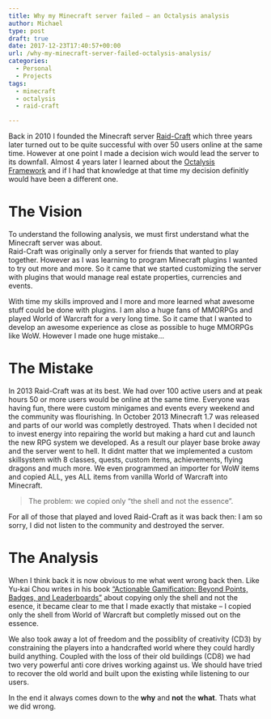 ```yaml
---
title: Why my Minecraft server failed – an Octalysis analysis
author: Michael
type: post
draft: true
date: 2017-12-23T17:40:57+00:00
url: /why-my-minecraft-server-failed-octalysis-analysis/
categories:
  - Personal
  - Projects
tags:
  - minecraft
  - octalysis
  - raid-craft

---
```

Back in 2010 I founded the Minecraft server [Raid-Craft][1] which three years later turned out to be quite successful with over 50 users online at the same time. However at one point I made a decision wich would lead the server to its downfall. Almost 4 years later I learned about the [Octalysis Framework][2] and if I had that knowledge at that time my decision definitly would have been a different one.

# The Vision

To understand the following analysis, we must first understand what the Minecraft server was about.  
Raid-Craft was originally only a server for friends that wanted to play together. However as I was learning to program Minecraft plugins I wanted to try out more and more. So it came that we started customizing the server with plugins that would manage real estate properties, currencies and events.

With time my skills improved and I more and more learned what awesome stuff could be done with plugins. I am also a huge fans of MMORPGs and played World of Warcraft for a very long time. So it came that I wanted to develop an awesome experience as close as possible to huge MMORPGs like WoW. However I made one huge mistake&#8230;

# The Mistake

In 2013 Raid-Craft was at its best. We had over 100 active users and at peak hours 50 or more users would be online at the same time. Everyone was having fun, there were custom minigames and events every weekend and the community was flourishing. In October 2013 Minecraft 1.7 was released and parts of our world was completly destroyed. Thats when I decided not to invest energy into repairing the world but making a hard cut and launch the new RPG system we developed. As a result our player base broke away and the server went to hell. It didnt matter that we implemented a custom skillsystem with 8 classes, quests, custom items, achievements, flying dragons and much more. We even programmed an importer for WoW items and copied ALL, yes ALL items from vanilla World of Warcraft into Minecraft.

> The problem: we copied only &#8220;the shell and not the essence&#8221;.

For all of those that played and loved Raid-Craft as it was back then: I am so sorry, I did not listen to the community and destroyed the server.

# The Analysis

When I think back it is now obvious to me what went wrong back then. Like Yu-kai Chou writes in his book [&#8220;<span id="ebooksProductTitle" class="a-size-extra-large">Actionable Gamification: Beyond Points, Badges, and Leaderboards&#8221;</span>][3] about copying only the shell and not the esence, it became clear to me that I made exactly that mistake &#8211; I copied only the shell from World of Warcraft but completly missed out on the essence.

We also took away a lot of freedom and the possiblity of creativity (CD3) by constraining the players into a handcrafted world where they could hardly build anything. Coupled with the loss of their old buildings (CD8) we had two very powerful anti core drives working against us. We should have tried to recover the old world and built upon the existing while listening to our users.

In the end it always comes down to the **why** and **not** the **what**. Thats what we did wrong.

 [1]: http://raid-craft.de
 [2]: http://yukaichou.com/gamification-examples/octalysis-complete-gamification-framework/
 [3]: https://www.amazon.com/Actionable-Gamification-Beyond-Points-Leaderboards-ebook/dp/B00WAOGY4U